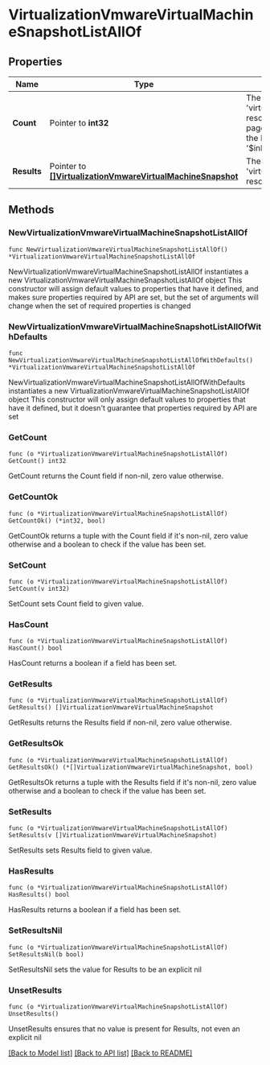 # VirtualizationVmwareVirtualMachineSnapshotListAllOf

## Properties

Name | Type | Description | Notes
------------ | ------------- | ------------- | -------------
**Count** | Pointer to **int32** | The total number of &#39;virtualization.VmwareVirtualMachineSnapshot&#39; resources matching the request, accross all pages. The &#39;Count&#39; attribute is included when the HTTP GET request includes the &#39;$inlinecount&#39; parameter. | [optional] 
**Results** | Pointer to [**[]VirtualizationVmwareVirtualMachineSnapshot**](VirtualizationVmwareVirtualMachineSnapshot.md) | The array of &#39;virtualization.VmwareVirtualMachineSnapshot&#39; resources matching the request. | [optional] 

## Methods

### NewVirtualizationVmwareVirtualMachineSnapshotListAllOf

`func NewVirtualizationVmwareVirtualMachineSnapshotListAllOf() *VirtualizationVmwareVirtualMachineSnapshotListAllOf`

NewVirtualizationVmwareVirtualMachineSnapshotListAllOf instantiates a new VirtualizationVmwareVirtualMachineSnapshotListAllOf object
This constructor will assign default values to properties that have it defined,
and makes sure properties required by API are set, but the set of arguments
will change when the set of required properties is changed

### NewVirtualizationVmwareVirtualMachineSnapshotListAllOfWithDefaults

`func NewVirtualizationVmwareVirtualMachineSnapshotListAllOfWithDefaults() *VirtualizationVmwareVirtualMachineSnapshotListAllOf`

NewVirtualizationVmwareVirtualMachineSnapshotListAllOfWithDefaults instantiates a new VirtualizationVmwareVirtualMachineSnapshotListAllOf object
This constructor will only assign default values to properties that have it defined,
but it doesn't guarantee that properties required by API are set

### GetCount

`func (o *VirtualizationVmwareVirtualMachineSnapshotListAllOf) GetCount() int32`

GetCount returns the Count field if non-nil, zero value otherwise.

### GetCountOk

`func (o *VirtualizationVmwareVirtualMachineSnapshotListAllOf) GetCountOk() (*int32, bool)`

GetCountOk returns a tuple with the Count field if it's non-nil, zero value otherwise
and a boolean to check if the value has been set.

### SetCount

`func (o *VirtualizationVmwareVirtualMachineSnapshotListAllOf) SetCount(v int32)`

SetCount sets Count field to given value.

### HasCount

`func (o *VirtualizationVmwareVirtualMachineSnapshotListAllOf) HasCount() bool`

HasCount returns a boolean if a field has been set.

### GetResults

`func (o *VirtualizationVmwareVirtualMachineSnapshotListAllOf) GetResults() []VirtualizationVmwareVirtualMachineSnapshot`

GetResults returns the Results field if non-nil, zero value otherwise.

### GetResultsOk

`func (o *VirtualizationVmwareVirtualMachineSnapshotListAllOf) GetResultsOk() (*[]VirtualizationVmwareVirtualMachineSnapshot, bool)`

GetResultsOk returns a tuple with the Results field if it's non-nil, zero value otherwise
and a boolean to check if the value has been set.

### SetResults

`func (o *VirtualizationVmwareVirtualMachineSnapshotListAllOf) SetResults(v []VirtualizationVmwareVirtualMachineSnapshot)`

SetResults sets Results field to given value.

### HasResults

`func (o *VirtualizationVmwareVirtualMachineSnapshotListAllOf) HasResults() bool`

HasResults returns a boolean if a field has been set.

### SetResultsNil

`func (o *VirtualizationVmwareVirtualMachineSnapshotListAllOf) SetResultsNil(b bool)`

 SetResultsNil sets the value for Results to be an explicit nil

### UnsetResults
`func (o *VirtualizationVmwareVirtualMachineSnapshotListAllOf) UnsetResults()`

UnsetResults ensures that no value is present for Results, not even an explicit nil

[[Back to Model list]](../README.md#documentation-for-models) [[Back to API list]](../README.md#documentation-for-api-endpoints) [[Back to README]](../README.md)


